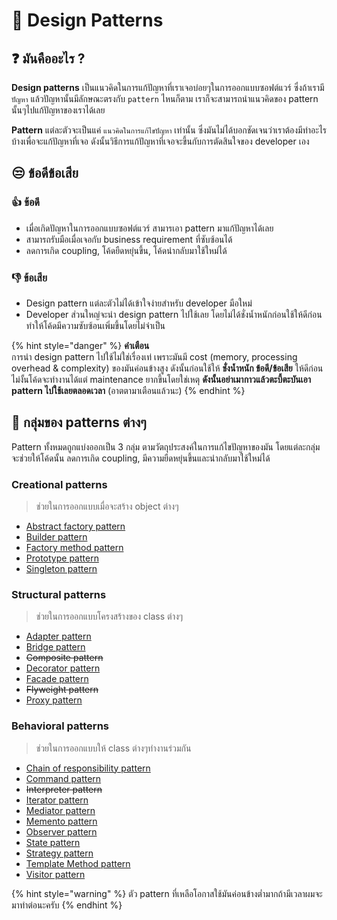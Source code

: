 # 🤴 Design Patterns

## ❓ มันคืออะไร ?

**Design patterns** เป็นแนวคิดในการแก้ปัญหาที่เราเจอบ่อยๆในการออกแบบซอฟต์แวร์ ซึ่งถ้าเรามี `ปัญหา` แล้วปัญหานั้นมีลักษณะตรงกับ `pattern` ไหนก็ตาม เราก็จะสามารถนำแนวคิดของ pattern นั้นๆไปแก้ปัญหาของเราได้เลย

**Pattern** แต่ละตัวจะเป็นแค่ `แนวคิดในการแก้ไขปัญหา` เท่านั้น ซึ่งมันไม่ได้บอกชัดเจนว่าเราต้องมีทำอะไรบ้างเพื่อจะแก้ปัญหาที่เจอ ดังนั้นวิธีการแก้ปัญหาที่เจอจะขึ้นกับการตัดสินใจของ developer เอง

## 😒 ข้อดีข้อเสีย

### 👍 ข้อดี

* เมื่อเกิดปัญหาในการออกแบบซอฟต์แวร์ สามารเอา pattern มาแก้ปัญหาได้เลย
* สามารถรับมือเมื่อเจอกับ business requirement ที่ซับซ้อนได้
* ลดการเกิด coupling, โค้ดยืดหยุ่นขึ้น, โค้ดนำกลับมาใช้ใหม่ได้

### 👎 ข้อเสีย

* Design pattern แต่ละตัวไม่ได้เข้าใจง่ายสำหรับ developer มือใหม่
* Developer ส่วนใหญ่จะนำ design pattern ไปใช้เลย โดยไม่ได้ชั่งน้ำหนักก่อนใช้ให้ดีก่อน ทำให้โค้ดมีความซับซ้อนเพิ่มขึ้นโดยไม่จำเป็น

{% hint style="danger" %}
**คำเตือน**  
การนำ design pattern ไปใช้ไม่ใช่เรื่องเท่ เพราะมันมี cost \(memory, processing overhead & complexity\) ของมันค่อนข้างสูง ดังนั้นก่อนใช้ให้ **ชั่งน้ำหนัก ข้อดี/ข้อเสีย** ให้ดีก่อน ไม่งั้นโค้ดจะทำงานได้แต่ maintenance ยากขึ้นโดยใช่เหตุ **ดังนั้นอย่าเมากาวแล้วตะบี้ตะบันเอา pattern ไปใช้เลยตลอดเวลา** \(อาตตามาเตือนแล้วนะ\)
{% endhint %}

## 👑 กลุ่มของ patterns ต่างๆ

Pattern ทั้งหมดถูกแบ่งออกเป็น 3 กลุ่ม ตามวัตถุประสงค์ในการแก้ไขปัญหาของมัน โดยแต่ละกลุ่มจะช่วยให้โค้ดนั้น ลดการเกิด coupling, มีความยืดหยุ่นขึ้นและนำกลับมาใช้ใหม่ได้

### **Creational patterns**

> ช่วยในการออกแบบเมื่อจะสร้าง object ต่างๆ

* [Abstract factory pattern](https://github.com/saladpuk/design-patterns/blob/master/AbstractFactory.md)
* [Builder pattern](https://github.com/saladpuk/design-patterns/blob/master/Builder.md)
* [Factory method pattern](https://github.com/saladpuk/design-patterns/blob/master/FactoryMethod.md)
* [Prototype pattern](https://github.com/saladpuk/design-patterns/blob/master/Prototype.md)
* [Singleton pattern](https://github.com/saladpuk/design-patterns/blob/master/Singleton.md)

### **Structural patterns**

> ช่วยในการออกแบบโครงสร้างของ class ต่างๆ

* [Adapter pattern](https://github.com/saladpuk/design-patterns/blob/master/Adapter.md)
* [Bridge pattern](https://github.com/saladpuk/design-patterns/blob/master/Bridge.md)
* ~~Composite pattern~~
* [Decorator pattern](https://github.com/saladpuk/design-patterns/blob/master/Decorator.md)
* [Facade pattern](https://github.com/saladpuk/design-patterns/blob/master/Facade.md)
* ~~Flyweight pattern~~
* [Proxy pattern](https://github.com/saladpuk/design-patterns/blob/master/Proxy.md)

### **Behavioral patterns** 

> ช่วยในการออกแบบให้ class ต่างๆทำงานร่วมกัน

* [Chain of responsibility pattern](https://github.com/saladpuk/design-patterns/blob/master/ChainOfResponsibility.md)
* [Command pattern](https://github.com/saladpuk/design-patterns/blob/master/Command.md)
* ~~Interpreter pattern~~
* [Iterator pattern](https://github.com/saladpuk/design-patterns/blob/master/Iterator.md)
* [Mediator pattern](https://github.com/saladpuk/design-patterns/blob/master/Mediator.md)
* [Memento pattern](https://github.com/saladpuk/design-patterns/blob/master/Memento.md)
* [Observer pattern](https://github.com/saladpuk/design-patterns/blob/master/Observer.md)
* [State pattern](https://github.com/saladpuk/design-patterns/blob/master/State.md)
* [Strategy pattern](https://github.com/saladpuk/design-patterns/blob/master/Strategy.md)
* [Template Method pattern](https://github.com/saladpuk/design-patterns/blob/master/TemplateMethod.md)
* [Visitor pattern](https://github.com/saladpuk/design-patterns/blob/master/Visitor.md)

{% hint style="warning" %}
ตัว pattern ที่เหลือโอกาสใช้มันค่อนข้างต่ำมากถ้ามีเวลาผมจะมาทำต่อนะครับ
{% endhint %}

